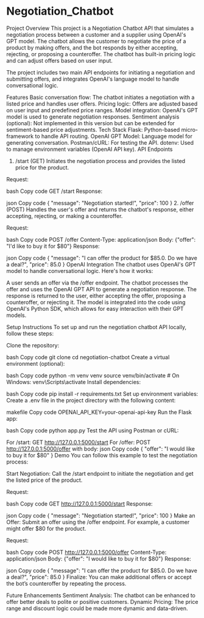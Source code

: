 # Negotiation_Chatbot
Project Overview
This project is a Negotiation Chatbot API that simulates a negotiation process between a customer and a supplier using OpenAI's GPT model. The chatbot allows the customer to negotiate the price of a product by making offers, and the bot responds by either accepting, rejecting, or proposing a counteroffer. The chatbot has built-in pricing logic and can adjust offers based on user input.

The project includes two main API endpoints for initiating a negotiation and submitting offers, and integrates OpenAI's language model to handle conversational logic.

Features
Basic conversation flow: The chatbot initiates a negotiation with a listed price and handles user offers.
Pricing logic: Offers are adjusted based on user input and predefined price ranges.
Model integration: OpenAI's GPT model is used to generate negotiation responses.
Sentiment analysis (optional): Not implemented in this version but can be extended for sentiment-based price adjustments.
Tech Stack
Flask: Python-based micro-framework to handle API routing.
OpenAI GPT Model: Language model for generating conversation.
Postman/cURL: For testing the API.
dotenv: Used to manage environment variables (OpenAI API key).
API Endpoints
1. /start (GET)
Initiates the negotiation process and provides the listed price for the product.

Request:

bash
Copy code
GET /start
Response:

json
Copy code
{
  "message": "Negotiation started!",
  "price": 100
}
2. /offer (POST)
Handles the user's offer and returns the chatbot's response, either accepting, rejecting, or making a counteroffer.

Request:

bash
Copy code
POST /offer
Content-Type: application/json
Body: {"offer": "I'd like to buy it for $80"}
Response:

json
Copy code
{
  "message": "I can offer the product for $85.0. Do we have a deal?",
  "price": 85.0
}
OpenAI Integration
The chatbot uses OpenAI's GPT model to handle conversational logic. Here's how it works:

A user sends an offer via the /offer endpoint.
The chatbot processes the offer and uses the OpenAI GPT API to generate a negotiation response.
The response is returned to the user, either accepting the offer, proposing a counteroffer, or rejecting it.
The model is integrated into the code using OpenAI's Python SDK, which allows for easy interaction with their GPT models.

Setup Instructions
To set up and run the negotiation chatbot API locally, follow these steps:

Clone the repository:

bash
Copy code
git clone <your-repo-url>
cd negotiation-chatbot
Create a virtual environment (optional):

bash
Copy code
python -m venv venv
source venv/bin/activate  # On Windows: venv\Scripts\activate
Install dependencies:

bash
Copy code
pip install -r requirements.txt
Set up environment variables: Create a .env file in the project directory with the following content:

makefile
Copy code
OPENAI_API_KEY=your-openai-api-key
Run the Flask app:

bash
Copy code
python app.py
Test the API using Postman or cURL:

For /start: GET http://127.0.0.1:5000/start
For /offer: POST http://127.0.0.1:5000/offer with body:
json
Copy code
{
  "offer": "I would like to buy it for $80"
}
Demo
You can follow this example to test the negotiation process:

Start Negotiation: Call the /start endpoint to initiate the negotiation and get the listed price of the product.

Request:

bash
Copy code
GET http://127.0.0.1:5000/start
Response:

json
Copy code
{
  "message": "Negotiation started!",
  "price": 100
}
Make an Offer: Submit an offer using the /offer endpoint. For example, a customer might offer $80 for the product.

Request:

bash
Copy code
POST http://127.0.0.1:5000/offer
Content-Type: application/json
Body: {"offer": "I would like to buy it for $80"}
Response:

json
Copy code
{
  "message": "I can offer the product for $85.0. Do we have a deal?",
  "price": 85.0
}
Finalize: You can make additional offers or accept the bot’s counteroffer by repeating the process.

Future Enhancements
Sentiment Analysis: The chatbot can be enhanced to offer better deals to polite or positive customers.
Dynamic Pricing: The price range and discount logic could be made more dynamic and data-driven.
